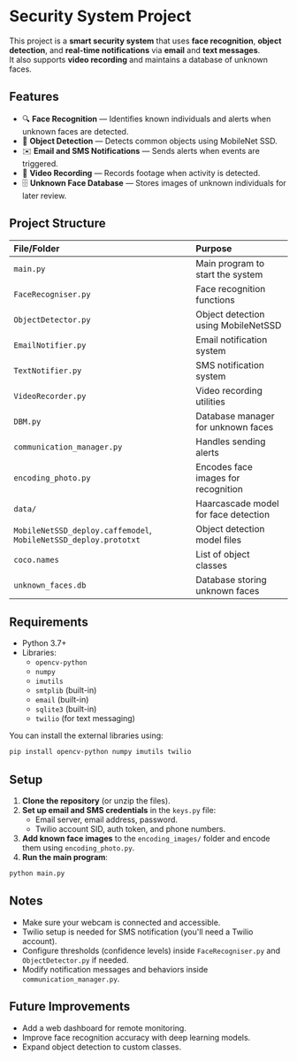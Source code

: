 # Security System Project

This project is a **smart security system** that uses **face recognition**, **object detection**, and **real-time notifications** via **email** and **text messages**.  
It also supports **video recording** and maintains a database of unknown faces.

## Features

- 🔍 **Face Recognition** — Identifies known individuals and alerts when unknown faces are detected.
- 🧠 **Object Detection** — Detects common objects using MobileNet SSD.
- ✉️ **Email and SMS Notifications** — Sends alerts when events are triggered.
- 🎥 **Video Recording** — Records footage when activity is detected.
- 🗄️ **Unknown Face Database** — Stores images of unknown individuals for later review.

## Project Structure

| File/Folder                  | Purpose |
| :---------------------------- | :------ |
| `main.py`                     | Main program to start the system |
| `FaceRecogniser.py`            | Face recognition functions |
| `ObjectDetector.py`            | Object detection using MobileNetSSD |
| `EmailNotifier.py`             | Email notification system |
| `TextNotifier.py`              | SMS notification system |
| `VideoRecorder.py`             | Video recording utilities |
| `DBM.py`                       | Database manager for unknown faces |
| `communication_manager.py`     | Handles sending alerts |
| `encoding_photo.py`            | Encodes face images for recognition |
| `data/`                        | Haarcascade model for face detection |
| `MobileNetSSD_deploy.caffemodel`, `MobileNetSSD_deploy.prototxt` | Object detection model files |
| `coco.names`                   | List of object classes |
| `unknown_faces.db`             | Database storing unknown faces |

## Requirements

- Python 3.7+
- Libraries:
  - `opencv-python`
  - `numpy`
  - `imutils`
  - `smtplib` (built-in)
  - `email` (built-in)
  - `sqlite3` (built-in)
  - `twilio` (for text messaging)

You can install the external libraries using:

```bash
pip install opencv-python numpy imutils twilio
```

## Setup

1. **Clone the repository** (or unzip the files).
2. **Set up email and SMS credentials** in the `keys.py` file:
   - Email server, email address, password.
   - Twilio account SID, auth token, and phone numbers.
3. **Add known face images** to the `encoding_images/` folder and encode them using `encoding_photo.py`.
4. **Run the main program**:

```bash
python main.py
```

## Notes

- Make sure your webcam is connected and accessible.
- Twilio setup is needed for SMS notification (you'll need a Twilio account).
- Configure thresholds (confidence levels) inside `FaceRecogniser.py` and `ObjectDetector.py` if needed.
- Modify notification messages and behaviors inside `communication_manager.py`.

## Future Improvements

- Add a web dashboard for remote monitoring.
- Improve face recognition accuracy with deep learning models.
- Expand object detection to custom classes.

